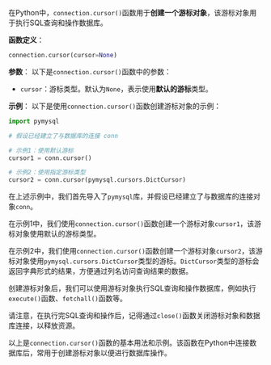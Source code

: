 在Python中，`connection.cursor()`函数用于**创建一个游标对象**，该游标对象用于执行SQL查询和操作数据库。

**函数定义**：
```python
connection.cursor(cursor=None)
```

**参数**：
以下是`connection.cursor()`函数中的参数：

- `cursor`：游标类型。默认为`None`，表示使用**默认的游标**类型。

**示例**：
以下是使用`connection.cursor()`函数创建游标对象的示例：

```python
import pymysql

# 假设已经建立了与数据库的连接 conn

# 示例1：使用默认游标
cursor1 = conn.cursor()

# 示例2：使用指定游标类型
cursor2 = conn.cursor(pymysql.cursors.DictCursor)
```

在上述示例中，我们首先导入了`pymysql`库，并假设已经建立了与数据库的连接对象`conn`。

在示例1中，我们使用`connection.cursor()`函数创建一个游标对象`cursor1`，该游标对象使用默认的游标类型。

在示例2中，我们使用`connection.cursor()`函数创建一个游标对象`cursor2`，该游标对象使用`pymysql.cursors.DictCursor`类型的游标。`DictCursor`类型的游标会返回字典形式的结果，方便通过列名访问查询结果的数据。

创建游标对象后，我们可以使用游标对象执行SQL查询和操作数据库，例如执行`execute()`函数、`fetchall()`函数等。

请注意，在执行完SQL查询和操作后，记得通过`close()`函数关闭游标对象和数据库连接，以释放资源。

以上是`connection.cursor()`函数的基本用法和示例。该函数在Python中连接数据库后，常用于创建游标对象以便进行数据库操作。